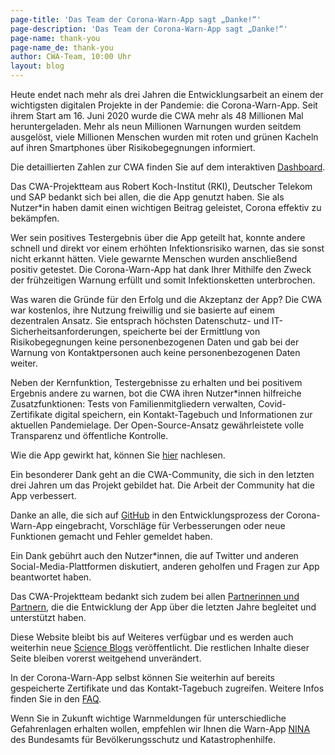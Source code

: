 ```yaml
---
page-title: 'Das Team der Corona-Warn-App sagt „Danke!“'
page-description: 'Das Team der Corona-Warn-App sagt „Danke!“'
page-name: thank-you
page-name_de: thank-you
author: CWA-Team, 10:00 Uhr
layout: blog
---
```


Heute endet nach mehr als drei Jahren die Entwicklungsarbeit an einem der wichtigsten digitalen Projekte in der Pandemie: die Corona-Warn-App. Seit ihrem Start am 16. Juni 2020 wurde die CWA mehr als 48 Millionen Mal heruntergeladen. Mehr als neun Millionen Warnungen wurden seitdem ausgelöst, viele Millionen Menschen wurden mit roten und grünen Kacheln auf ihren Smartphones über Risikobegegnungen informiert. 

<!-- overview -->

Die detaillierten Zahlen zur CWA finden Sie auf dem interaktiven [Dashboard](../../analysis).

Das CWA-Projektteam aus Robert Koch-Institut (RKI), Deutscher Telekom und SAP bedankt sich bei allen, die die App genutzt haben. Sie als Nutzer*in haben damit einen wichtigen Beitrag geleistet, Corona effektiv zu bekämpfen.

Wer sein positives Testergebnis über die App geteilt hat, konnte andere schnell und direkt vor einem erhöhten Infektionsrisiko warnen, das sie sonst nicht erkannt hätten. Viele gewarnte Menschen wurden anschließend positiv getestet. Die Corona-Warn-App hat dank Ihrer Mithilfe den Zweck der frühzeitigen Warnung erfüllt und somit Infektionsketten unterbrochen.

Was waren die Gründe für den Erfolg und die Akzeptanz der App? Die CWA war kostenlos, ihre Nutzung freiwillig und sie basierte auf einem dezentralen Ansatz. Sie entsprach höchsten Datenschutz- und IT-Sicherheitsanforderungen, speicherte bei der Ermittlung von Risikobegegnungen keine personenbezogenen Daten und gab bei der Warnung von Kontaktpersonen auch keine personenbezogenen Daten weiter.

Neben der Kernfunktion, Testergebnisse zu erhalten und bei positivem Ergebnis andere zu warnen, bot die CWA ihren Nutzer*innen hilfreiche Zusatzfunktionen: Tests von Familienmitgliedern verwalten, Covid-Zertifikate digital speichern, ein Kontakt-Tagebuch und Informationen zur aktuellen Pandemielage. Der Open-Source-Ansatz gewährleistete volle Transparenz und öffentliche Kontrolle.

Wie die App gewirkt hat, können Sie [hier](../../science/) nachlesen.

Ein besonderer Dank geht an die CWA-Community, die sich in den letzten drei Jahren um das Projekt gebildet hat. Die Arbeit der Community hat die App verbessert. 

Danke an alle, die sich auf [GitHub](https://github.com/corona-warn-app) in den Entwicklungsprozess der Corona-Warn-App eingebracht, Vorschläge für Verbesserungen oder neue Funktionen gemacht und Fehler gemeldet haben. 

Ein Dank gebührt auch den Nutzer*innen, die auf Twitter und anderen Social-Media-Plattformen diskutiert, anderen geholfen und Fragen zur App beantwortet haben.

Das CWA-Projektteam bedankt sich zudem bei allen [Partnerinnen und Partnern](../../#partners), die die Entwicklung der App über die letzten Jahre begleitet und unterstützt haben. 

Diese Website bleibt bis auf Weiteres verfügbar und es werden auch weiterhin neue [Science Blogs](../../science/) veröffentlicht. Die restlichen Inhalte dieser Seite bleiben vorerst weitgehend unverändert.

In der Corona-Warn-App selbst können Sie weiterhin auf bereits gespeicherte Zertifikate und das Kontakt-Tagebuch zugreifen. Weitere Infos finden Sie in den [FAQ](../../faq/).

Wenn Sie in Zukunft wichtige Warnmeldungen für unterschiedliche Gefahrenlagen erhalten wollen, empfehlen wir Ihnen die Warn-App [NINA](https://www.bbk.bund.de/DE/Warnung-Vorsorge/Warn-App-NINA/warn-app-nina_node.html) des Bundesamts für Bevölkerungsschutz und Katastrophenhilfe.
